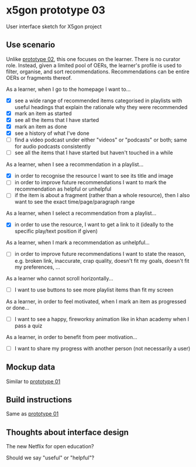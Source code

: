 # x5gon prototype 03

User interface sketch for X5gon project

## Use scenario

Unlike [prototype 02](https://github.com/stefankreitmayer/x5_02_trays), this one focuses on the learner. There is no curator role. Instead, given a limited pool of OERs, the learner's profile is used to filter, organise, and sort recommendations. Recommendations can be entire OERs or fragments thereof.

As a learner, when I go to the homepage I want to...
- [x] see a wide range of recommended items categorised in playlists with useful headings that explain the rationale why they were recommended
- [x] mark an item as started
- [x] see all the items that I have started
- [x] mark an item as done
- [x] see a history of what I've done
- [ ] find a video podcast under either "videos" or "podcasts" or both; same for audio podcasts consistently
- [ ] see all the items that I have started but haven't touched in a while

As a learner, when I see a recommendation in a playlist...
- [x] in order to recognise the resource I want to see its title and image
- [ ] in order to improve future recommendations I want to mark the recommendation as helpful or unhelpful
- [ ] if the item is about a fragment (rather than a whole resource), then I also want to see the exact time/page/paragraph range

As a learner, when I select a recommendation from a playlist...
- [x] in order to use the resource, I want to get a link to it (ideally to the specific play/text position if given)

As a learner, when I mark a recommendation as unhelpful...
- [ ] in order to improve future recommendations I want to state the reason, e.g. broken link, inaccurate, crap quality, doesn't fit my goals, doesn't fit my preferences, ...

As a learner who cannot scroll horizontally...
- [ ] I want to use buttons to see more playlist items than fit my screen

As a learner, in order to feel motivated, when I mark an item as progressed or done...
- [ ] I want to see a happy, fireworksy animation like in khan academy when I pass a quiz

As a learner, in order to benefit from peer motivation...
- [ ] I want to share my progress with another person (not necessarily a user)


## Mockup data

Similar to [prototype 01](https://github.com/stefankreitmayer/x5_01_metacourse)

## Build instructions

Same as [prototype 01](https://github.com/stefankreitmayer/x5_01_metacourse)

## Thoughts about interface design

The new Netflix for open education?

Should we say "useful" or "helpful"?
